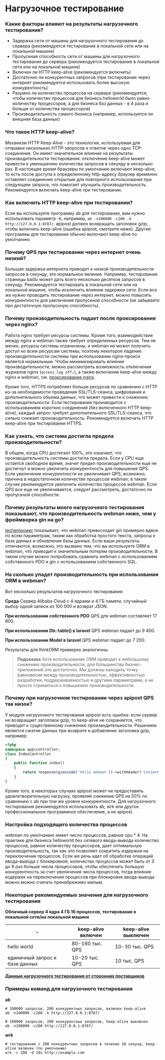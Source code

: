 # Нагрузочное тестирование

### Какие факторы влияют на результаты нагрузочного тестирования?
* Задержка сети от машины для нагрузочного тестирования до сервера (рекомендуется тестирование в локальной сети или на локальной машине)
* Пропускная способность сети от машины для нагрузочного тестирования до сервера (рекомендуется тестирование в локальной сети или на локальной машине)
* Включен ли HTTP keep-alive (рекомендуется включить)
* Достаточно ли конкурентных запросов (при тестировании через интернет рекомендуется использовать более высокую конкурентность)
* Разумно ли количество процессов на сервере (рекомендуется, чтобы количество процессов для бизнеса helloworld было равно количеству процессоров, а для бизнеса баз данных - в 4 раза и больше от количества процессоров)
* Производительность самого бизнеса (например, используется ли внешняя база данных)

### Что такое HTTP keep-alive?
Механизм HTTP Keep-Alive - это технология, используемая для отправки нескольких HTTP-запросов и ответов через одно TCP-соединение. Он имеет значительное влияние на результаты производительности тестирования: отключение keep-alive может привести к уменьшению количества запросов в секунду в несколько раз. 
В настоящее время браузеры по умолчанию включают keep-alive, то есть после доступа к определенному http-адресу браузер временно оставляет соединение открытым для повторного использования при следующем запросе, что помогает улучшить производительность. 
Рекомендуется включать keep-alive при тестировании.

### Как включить HTTP keep-alive при тестировании?
Если вы используете программу ab для тестирования, вам нужно использовать параметр -k, например, `ab -n100000 -c200 -k http://127.0.0.1:8787/`.
apipost должен возвращать заголовок gzip, чтобы включить keep-alive (ошибка apipost, смотрите ниже).
Другие программы для тестирования обычно включают keep-alive по умолчанию.

### Почему QPS при тестировании через интернет очень низкий?
Большая задержка интернета приводит к низкой производительности запросов в секунду, это нормальное явление. Например, тестирование страницы baidu может дать всего несколько десятков запросов в секунду.
Рекомендуется тестировать в локальной сети или на локальной машине, чтобы исключить влияние задержки сети.
Если все же нужно проводить тестирование через интернет, можно повысить конкурентность для увеличения пропускной способности (не забывайте про достаточную пропускную способность).

### Почему производительность падает после проксирования через nginx?
Работа nginx требует ресурсы системы. Кроме того, взаимодействие между nginx и webman также требует определенных ресурсов. 
Тем не менее, ресурсы системы ограничены, и webman не может получить доступ ко всем ресурсам системы, поэтому некоторое падение производительности системы при использовании nginx-прокси является нормальным.
Чтобы минимизировать влияние производительности, можно рассмотреть возможность отключения журналов nginx (`access_log off;`), а также включение keep-alive между nginx и webman, см. [проксирование nginx](nginx-proxy.md).

Кроме того, HTTPS потребляет больше ресурсов по сравнению с HTTP из-за необходимости проведения SSL/TLS-сеанса, шифрования и дополнительного объема данных, что может привести к снижению производительности. 
Если тестирование производится с использованием коротких соединений (без включенного HTTP keep-alive), каждый запрос требует дополнительного SSL/TLS-сеанса, что сильно снижает производительность. Рекомендуется включать HTTP keep-alive при тестировании HTTPS.

### Как узнать, что система достигла предела производительности?
В общем, когда CPU достигает 100%, это означает, что производительность системы достигла предела. Если у CPU еще остается свободное время, значит предел производительности еще не достигнут и можно увеличить конкурентность для повышения QPS.
Если увеличение конкурентности не увеличивает QPS, возможно, причина в недостаточном количестве процессов webman; в таком случае рекомендуется увеличить количество процессов webman. Если QPS все еще не увеличивается, следует рассмотреть, достаточно ли пропускной способности.

### Почему результаты моего нагрузочного тестирования показывают, что производительность webman ниже, чем у фреймворка gin на go?
[techempower](https://www.techempower.com/benchmarks/#section=data-r21&hw=ph&test=db&l=zijnjz-6bj&a=2&f=1ekg-cbcw-2t4w-27wr68-pc0-iv9slc-0-1ekgw-39g-kxs00-o0zk-5jsetl-2x8doc-2) показывает, что webman превосходит gin примерно вдвое по всем параметрам, таким как обработка простого текста, запросы к базе данных и обновления базы данных.
Если ваши результаты отличаются, возможно, это вызвано тем, что вы используете ORM в webman, что приводит к значительным потерям производительности. В таком случае можно попробовать сравнить webman с использованием собственного PDO и gin с использованием собственного SQL.

### На сколько упадет производительность при использовании ORM в webman?
Вот несколько результатов нагрузочного тестирования:

**Среда**
Сервер Alibaba Cloud с 4 ядрами и 4 ГБ памяти, случайный выбор одной записи из 100 000 и возврат JSON.

**При использовании собственного PDO**
QPS для webman составляет 17 800.

**При использовании Db::table() в laravel**
QPS webman падает до 9 400.

**При использовании Model в laravel**
QPS webman падает до 7 200.

Результаты для thinkORM примерно аналогичны. 

> **Подсказка**
> Хотя использование ORM приводит к небольшому снижению производительности, для большинства бизнес-приложений это достаточно. Мы должны находить точку равновесия между производительностью, эффективностью разработки, поддерживаемостью и другими параметрами, а не просто стремиться к повышению производительности.

### Почему при нагрузочном тестировании через apipost QPS так низок?
У модуля нагрузочного тестирования apipost есть ошибка: если сервер не возвращает заголовок gzip, то keep-alive не сохраняется, что приводит к существенному снижению производительности. 
Решением является сжатие данных при возврате и добавление заголовка gzip, например:

```php
<?php
namespace app\controller;
class IndexController
{
    public function index()
    {
        return response(gzencode('hello webman'))->withHeader('Content-Encoding', 'gzip');
    }
}
```
Кроме того, в некоторых случаях apipost может не предоставить удовлетворительную нагрузку, проявляя снижение QPS на 50% по сравнению с ab при том же уровне конкурентности. Для нагрузочного тестирования рекомендуется использовать ab, wrk или другое профессиональное программное обеспечение, а не apipost.

### Настройка подходящего количества процессов
webman по умолчанию имеет число процессов, равное cpu * 4. На практике для бизнеса helloworld без сетевого ввода-вывода количество процессов, равное количеству процессоров, дает оптимальную производительность, так как это позволяет сократить издержки на переключение процессов. Если же речь идет об обработке операций ввода-вывода с блокировкой, количество процессов может быть от 3 до 8 раз больше числа процессоров, чтобы обеспечить большую конкурентность за счет увеличения числа процессов, тогда влияние издержек на переключение процессов при блокировке ввода-вывода можно можно считать пренебрежимо малым.

### Некоторые рекомендуемые значения для нагрузочного тестирования

**Облачный сервер 4 ядра 4 ГБ 16 процессов, тестирование в локальной сети/на локальной машине**

| - | keep-alive включен | keep-alive выключен |
|--|------|------|
| hello world | 80-160 тыс. QPS | 10-30 тыс. QPS |
| единичный запрос к базе данных | 10-20 тыс. QPS | 10 тыс. QPS |

[**Данные нагрузочного тестирования от сторонних поставщиков**](https://www.techempower.com/benchmarks/#section=data-r21&l=zik073-6bj&test=db)

### Примеры команд для нагрузочного тестирования

**ab**
```
# 100000 запросов, 200 конкурентных запросов, включен keep-alive
ab -n100000 -c200 -k http://127.0.0.1:8787/

# 100000 запросов, 200 конкурентных запросов, keep-alive выключен
ab -n100000 -c200 http://127.0.0.1:8787/
```

**wrk**
```
# тестирование с 200 конкурентных запросов в течение 10 секунд, keep-alive включен (по умолчанию)
wrk -c 200 -d 10s http://example.com
```

